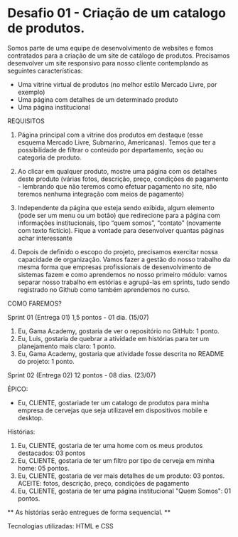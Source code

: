 # Desafio 01 - Criação de um catalogo de produtos.

Somos parte de uma equipe de desenvolvimento de websites e fomos contratados para a criação de um site de catálogo de produtos. Precisamos desenvolver um site responsivo para nosso cliente contemplando as seguintes características:

- Uma vitrine virtual de produtos (no melhor estilo Mercado Livre, por exemplo)
- Uma página com detalhes de um determinado produto
- Uma página institucional

REQUISITOS

1. Página principal com a vitrine dos produtos em destaque (esse esquema Mercado Livre, Submarino, Americanas). Temos que ter a possibilidade de filtrar o conteúdo por departamento, seção ou categoria de produto.

2. Ao clicar em qualquer produto, mostre uma página com os detalhes deste produto (várias fotos, descrição, preço, condições de pagamento - lembrando que não teremos como efetuar pagamento no site, não teremos nenhuma integração com meios de pagamento)

3. Independente da página que esteja sendo exibida, algum elemento (pode ser um menu ou um botão) que redirecione para a página com informações institucionais, tipo “quem somos”, “contato” (novamente com texto fictício). Fique a vontade para desenvolver quantas páginas achar interessante

4. Depois de definido o escopo do projeto, precisamos exercitar nossa capacidade de organização. Vamos fazer a gestão do nosso trabalho da mesma forma que empresas profissionais de desenvolvimento de sistemas fazem e como aprendemos no nosso primeiro módulo: vamos separar nosso trabalho em estórias e agrupá-las em sprints, tudo sendo registrado no Github como também aprendemos no curso.

COMO FAREMOS?

Sprint 01 (Entrega 01) 1,5 pontos - 01 dia. (15/07)

1. Eu, Gama Academy, gostaria de ver o repositório no GitHub: 1 ponto.
2. Eu, Luis, gostaria de quebrar a atividade em histórias para ter um planejamento mais claro: 1 ponto.
3. Eu, Gama Academy, gostaria que atividade fosse descrita no README do projeto: 1 ponto.

Sprint 02 (Entrega 02) 12 pontos - 08 dias. (23/07)

ÉPICO:
- Eu, CLIENTE, gostariade ter um catalogo de produtos para minha empresa de cervejas que seja utilizavel em dispositivos mobile e desktop.

Histórias:
1. Eu, CLIENTE, gostaria de ter uma home com os meus produtos destacados: 03 pontos
2. Eu, CLIENTE, gostaria de ter um filtro por tipo de cerveja em minha home: 05 pontos.
3. Eu, CLIENTE, gostaria de ver mais detalhes de um produto: 03 pontos.
  ACEITE: fotos, descrição, preço, condições de pagamento
4. Eu, CLIENTE, gostaria de ter uma página institucional "Quem Somos": 01 pontos.



** As histórias serão entregues de forma sequencial. **

Tecnologias utilizadas: HTML e CSS

